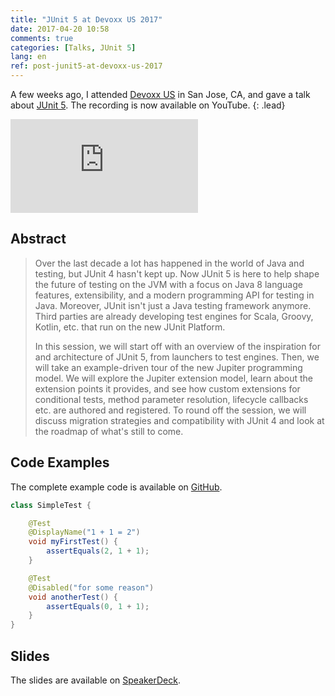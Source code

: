```yaml
---
title: "JUnit 5 at Devoxx US 2017"
date: 2017-04-20 10:58
comments: true
categories: [Talks, JUnit 5]
lang: en
ref: post-junit5-at-devoxx-us-2017
---
```


A few weeks ago, I attended [Devoxx US](http://cfp.devoxx.us/2017/talk/ZCD-4979/JUnit_5_-_The_New_Testing_Framework_for_Java_and_Platform_for_the_JVM) in San Jose, CA, and gave a talk about [JUnit 5](http://junit.org/junit5/). The recording is now available on YouTube.<!--more-->
{: .lead}

<div class="embed-responsive embed-responsive-16by9">
  <iframe src="http://www.youtube.com/embed/0qI6_NKFQsY?rel=0" frameborder="0" allowfullscreen></iframe>
</div>

## Abstract

> Over the last decade a lot has happened in the world of Java and testing, but JUnit 4 hasn't kept up. Now JUnit 5 is here to help shape the future of testing on the JVM with a focus on Java 8 language features, extensibility, and a modern programming API for testing in Java. Moreover, JUnit isn't just a Java testing framework anymore. Third parties are already developing test engines for Scala, Groovy, Kotlin, etc. that run on the new JUnit Platform.
>
> In this session, we will start off with an overview of the inspiration for and architecture of JUnit 5, from launchers to test engines. Then, we will take an example-driven tour of the new Jupiter programming model. We will explore the Jupiter extension model, learn about the extension points it provides, and see how custom extensions for conditional tests, method parameter resolution, lifecycle callbacks etc. are authored and registered. To round off the session, we will discuss migration strategies and compatibility with JUnit 4 and look at the roadmap of what's still to come.

## Code Examples

The complete example code is available on [GitHub](https://github.com/marcphilipp/junit5-demo/tree/20170323-devoxx.us/src/test/java/com/example).

```java
class SimpleTest {

    @Test
    @DisplayName("1 + 1 = 2")
    void myFirstTest() {
        assertEquals(2, 1 + 1);
    }

    @Test
    @Disabled("for some reason")
    void anotherTest() {
        assertEquals(0, 1 + 1);
    }
}
```

## Slides

The slides are available on [SpeakerDeck](https://speakerdeck.com/marcphilipp/junit-5-the-new-testing-framework-for-java-and-platform-for-the-jvm).

<script async class="speakerdeck-embed" data-id="7f3a63c8ecbb4bd98f4878fab2e07b09" data-ratio="1.77777777777778" src="//speakerdeck.com/assets/embed.js"></script>
